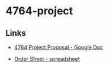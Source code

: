 # 4764-project

## Links

- [4764 Project Proposal - Google Doc](https://docs.google.com/document/d/1cpV5ug6u-mW9TusmOuG6WndlDFd6590QbB2Gw0XdD4Y/edit)

- [Order Sheet - spreadsheet](https://docs.google.com/spreadsheets/d/1DTtzLgBE-wEXwKAFHf8DwrRlT5K9E5ozjUnsw1XGyx0/edit#gid=496037181)